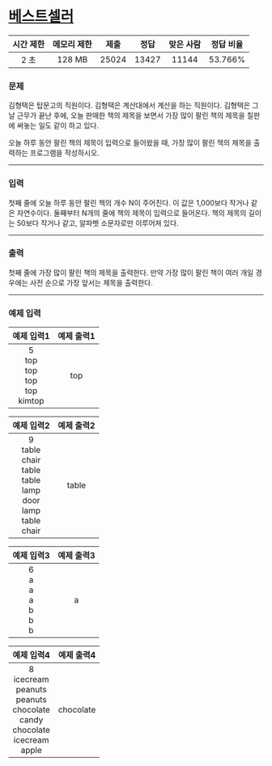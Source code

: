 # [베스트셀러](https://www.acmicpc.net/problem/1302)

<div align = center>

| 시간 제한 | 메모리 제한 | 제출  | 정답  | 맞은 사람 | 정답 비율 |
| :-------: | :---------: | :---: | :---: | :-------: | :-------: |
|   2 초    |   128 MB    | 25024 | 13427 |   11144   |  53.766%  |

</div>

### 문제

김형택은 탑문고의 직원이다. 김형택은 계산대에서 계산을 하는 직원이다. 김형택은 그날 근무가 끝난 후에, 오늘 판매한 책의 제목을 보면서 가장 많이 팔린 책의 제목을 칠판에 써놓는 일도 같이 하고 있다.

오늘 하루 동안 팔린 책의 제목이 입력으로 들어왔을 때, 가장 많이 팔린 책의 제목을 출력하는 프로그램을 작성하시오.

---

### 입력

첫째 줄에 오늘 하루 동안 팔린 책의 개수 N이 주어진다. 이 값은 1,000보다 작거나 같은 자연수이다. 둘째부터 N개의 줄에 책의 제목이 입력으로 들어온다. 책의 제목의 길이는 50보다 작거나 같고, 알파벳 소문자로만 이루어져 있다.

---

### 출력

첫째 줄에 가장 많이 팔린 책의 제목을 출력한다. 만약 가장 많이 팔린 책이 여러 개일 경우에는 사전 순으로 가장 앞서는 제목을 출력한다.

---

### 예제 입력

|                  예제 입력1                  | 예제 출력1 |
| :------------------------------------------: | :--------: |
| 5<br/>top<br/>top<br/>top<br/>top<br/>kimtop |    top     |

|                                        예제 입력2                                        | 예제 출력2 |
| :--------------------------------------------------------------------------------------: | :--------: |
| 9<br/>table<br/>chair<br/>table<br/>table<br/>lamp<br/>door<br/>lamp<br/>table<br/>chair |   table    |

|              예제 입력3               | 예제 출력3 |
| :-----------------------------------: | :--------: |
| 6<br/>a<br/>a<br/>a<br/>b<br/>b<br/>b |     a      |

|                                             예제 입력4                                              | 예제 출력4 |
| :-------------------------------------------------------------------------------------------------: | :--------: |
| 8<br/>icecream<br/>peanuts<br/>peanuts<br/>chocolate<br/>candy<br/>chocolate<br/>icecream<br/>apple | chocolate  |
